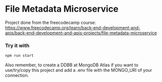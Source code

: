 # File Metadata Microservice

Project done from the freecodecamp course:<br>
https://www.freecodecamp.org/learn/back-end-development-and-apis/back-end-development-and-apis-projects/file-metadata-microservice

### Try it with

```bash
npm run start
```
Also remember, to create a DDBB at MongoDB Atlas if you want to use/try/copy this project and add a .env file with the MONGO_URI of your connection.
